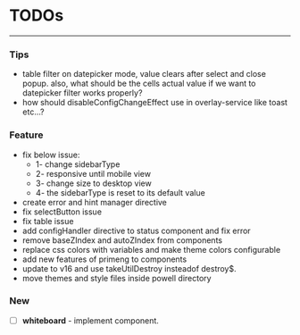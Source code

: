 # TODOs

---

### Tips

- table filter on datepicker mode, value clears after select and close popup. also, what should be the cells actual
  value if we want to datepicker filter works properly?
- how should disableConfigChangeEffect use in overlay-service like toast etc...?

### Feature

- fix below issue:
  - 1- change sidebarType
  - 2- responsive until mobile view
  - 3- change size to desktop view
  - 4- the sidebarType is reset to its default value
- create error and hint manager directive
- fix selectButton issue
- fix table issue
- add configHandler directive to status component and fix error
- remove baseZIndex and autoZIndex from components
- replace css colors with variables and make theme colors configurable
- add new features of primeng to components
- update to v16 and use takeUtilDestroy insteadof destroy$.
- move themes and style files inside powell directory

### New

- [ ] **whiteboard** - implement component.
